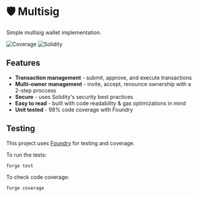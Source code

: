 # 🛡️ Multisig

Simple multisig wallet implementation.

![Coverage](https://img.shields.io/badge/Coverage-98.33%25-brightgreen?style=flat-square)
![Solidity](https://img.shields.io/badge/Solidity-0.8.28-blue?style=flat-square)

## Features

-   **Transaction management** - submit, approve, and execute transactions
-   **Multi-owner management** - invite, accept, renounce ownership with a 2-step proccess
-   **Secure** - uses Solidity's security best practices
-   **Easy to read** - built with code readability & gas optimizations in mind
-   **Unit tested** - 98% code coverage with Foundry

## Testing

This project uses [Foundry](https://book.getfoundry.sh/) for testing and coverage.

To run the tests:

```bash
forge test
```

To check code coverage:

```bash
forge coverage
```
